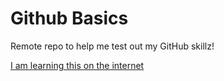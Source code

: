 # Github Basics

Remote repo to help me test out my GitHub skillz!

[I am learning this on the internet](http://www.lynda.com)
